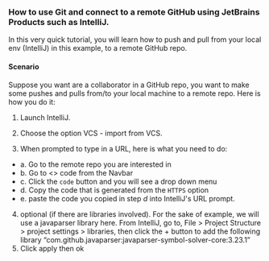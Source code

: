 ### How to use Git and connect to a remote GitHub using JetBrains Products such as IntelliJ.

In this very quick tutorial, you will learn how to push and pull from your local env (IntelliJ) in this example, to a remote GitHub repo.

#### Scenario
Suppose you want are a collaborator in a GitHub repo, you want to make some pushes and pulls from/to your local machine to a remote repo. Here is how you do it:

1. Launch IntelliJ.

2. Choose the option VCS - import from VCS.

3. When prompted to type in a URL, here is what you need to do:
  * a. Go to the remote repo you are interested in
  * b. Go to <> code from the Navbar
  * c. Click the `code` button and you will see a drop down menu
  * d. Copy the code that is generated from the `HTTPS` option
  * e. paste the code you copied in step *d* into IntelliJ's URL prompt.

4. optional (if there are libraries involved). For the sake of example, we will use a javaparser library here.
From IntelliJ, go to, File > Project Structure > project settings > libraries, then click the + button to add the following library  “com.github.javaparser:javaparser-symbol-solver-core:3.23.1”
5. Click apply then ok
